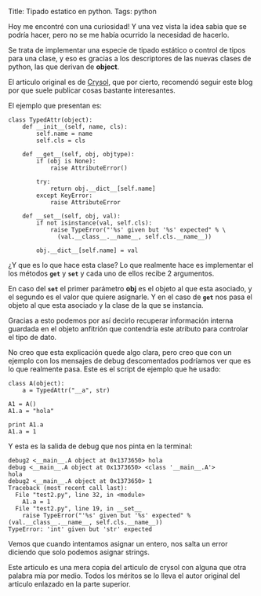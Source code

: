 Title: Tipado estatico en python.
Tags: python

Hoy me encontré con una curiosidad! Y una vez vista la idea sabia que se podría hacer, pero no se me había ocurrido la necesidad de hacerlo.

Se trata de implementar una especie de tipado estático o control de tipos para una clase, y eso es gracias a los descriptores de las nuevas clases de python, las que derivan de __object__.

El articulo original es de [Crysol][1], que por cierto, recomendó seguir este blog por que suele publicar cosas bastante interesantes.

[1]: http://crysol.org/es/node/1500

El ejemplo que presentan es:

~~~ { python }
class TypedAttr(object):
    def __init__(self, name, cls):
        self.name = name
        self.cls = cls

    def __get__(self, obj, objtype):
        if (obj is None):
            raise AttributeError()

        try:
            return obj.__dict__[self.name]
        except KeyError:
            raise AttributeError

    def __set__(self, obj, val):
        if not isinstance(val, self.cls):
            raise TypeError("'%s' given but '%s' expected" % \
              (val.__class__.__name__, self.cls.__name__))

        obj.__dict__[self.name] = val
~~~


¿Y que es lo que hace esta clase? Lo que realmente hace es implementar el los métodos <code>__get__</code>
y <code>__set__</code> y cada uno de ellos recibe 2 argumentos.

En caso del <code>__set__</code> el primer parámetro **obj** es el objeto al que esta asociado, y el segundo es el valor que quiere asignarle. Y en el caso de <code>__get__</code> nos pasa el objeto al que esta asociado y la clase de la que se instancia.

Gracias a esto podemos por así decirlo recuperar información interna guardada en el objeto anfitrión que contendría este atributo para controlar el tipo de dato.

No creo que esta explicación quede algo clara, pero creo que con un ejemplo con los mensajes de debug descomentados podríamos ver que es lo que realmente pasa. Este es el script de ejemplo que he usado:

~~~ { python }
class A(object):
    a = TypedAttr("__a", str)

A1 = A()
A1.a = "hola"

print A1.a
A1.a = 1
~~~


Y esta es la salida de debug que nos pinta en la terminal:

~~~ { python }
debug2 <__main__.A object at 0x1373650> hola
debug <__main__.A object at 0x1373650> <class '__main__.A'>
hola
debug2 <__main__.A object at 0x1373650> 1
Traceback (most recent call last):
  File "test2.py", line 32, in <module>
    A1.a = 1
  File "test2.py", line 19, in __set__
    raise TypeError("'%s' given but '%s' expected" % (val.__class__.__name__, self.cls.__name__))
TypeError: 'int' given but 'str' expected
~~~

Vemos que cuando intentamos asignar un entero, nos salta un error diciendo que solo podemos asignar strings.

Este articulo es una mera copia del articulo de crysol con alguna que otra palabra mía por medio. Todos los méritos se lo lleva el autor original del articulo enlazado en la parte superior.
